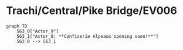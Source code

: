 # Trachi/Central/Pike Bridge/EV006


```mermaid
graph TD
    563_0["Actor_9"]
    563_1["Actor_0: **Confiserie Alpeaux opening soon!**"]
    563_0 --> 563_1
```